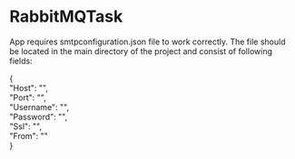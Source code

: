 # RabbitMQTask

App requires smtpconfiguration.json file to work correctly. The file should be located in the main directory of the project and consist of following fields:

{<br />
  "Host": "",<br />
  "Port": "",<br />
  "Username": "",<br />
  "Password": "",<br />
  "Ssl": "",<br />
  "From": ""<br />
}<br />

